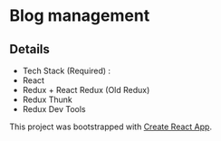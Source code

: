 # Blog management

## Details

- Tech Stack (Required) :
- React
- Redux + React Redux (Old Redux)
- Redux Thunk
- Redux Dev Tools

This project was bootstrapped with [Create React App](https://glistening-choux-195d9e.netlify.app/).
